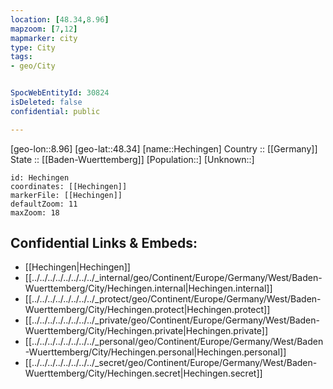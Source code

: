 ```yaml
---
location: [48.34,8.96] 
mapzoom: [7,12] 
mapmarker: city 
type: City
tags:
- geo/City


SpocWebEntityId: 30824
isDeleted: false
confidential: public

---
```

[geo-lon::8.96] 
[geo-lat::48.34] 
[name::Hechingen] 
Country :: [[Germany]]  
State :: [[Baden-Wuerttemberg]] 
[Population::] 
[Unknown::] 


```leaflet
id: Hechingen
coordinates: [[Hechingen]] 
markerFile: [[Hechingen]] 
defaultZoom: 11 
maxZoom: 18
```


## Confidential Links & Embeds: 
- [[Hechingen|Hechingen]]  
- [[../../../../../../../../_internal/geo/Continent/Europe/Germany/West/Baden-Wuerttemberg/City/Hechingen.internal|Hechingen.internal]] 
- [[../../../../../../../../_protect/geo/Continent/Europe/Germany/West/Baden-Wuerttemberg/City/Hechingen.protect|Hechingen.protect]] 
- [[../../../../../../../../_private/geo/Continent/Europe/Germany/West/Baden-Wuerttemberg/City/Hechingen.private|Hechingen.private]] 
- [[../../../../../../../../_personal/geo/Continent/Europe/Germany/West/Baden-Wuerttemberg/City/Hechingen.personal|Hechingen.personal]] 
- [[../../../../../../../../_secret/geo/Continent/Europe/Germany/West/Baden-Wuerttemberg/City/Hechingen.secret|Hechingen.secret]] 
